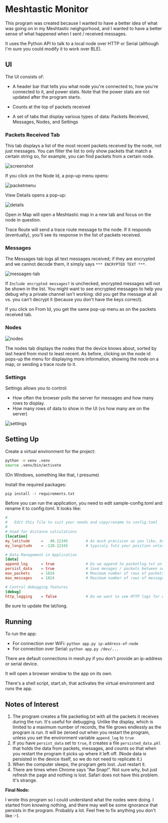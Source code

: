 # Meshtastic Monitor

This program was created because I wanted to have a better idea of what was going on in my Meshtastic neighgorhood, and I wanted to have a better sense of what happened when I sent / received messages.

It uses the Python API to talk to a local node over HTTP or Serial (although I'm sure you could modify it to work over BLE).

## UI

The UI consists of:

* A header bar that tells you what node you're connected to, how you're connected to it, and power stats.  Note that the power stats are not updated after the program starts.

* Counts at the top of packets received
* A set of tabs that display various types of data: Packets Received, Messages, Nodes, and Settings



### Packets Received Tab

This tab displays a list of the most recent packets received by the node, not just messages.  You can filter the list to only show packets that match a certain string so, for example, you can find packets from a certain node.

![screenshot](doc/screenshot.png)

If you click on the Node Id, a pop-up menu opens:

![packetmenu](doc/packetmenu.png)

View Details opens a pop-up:

![details](doc/details.png)

Open in Map will open a Meshtastic map in a new tab and focus on the node in question.

Trace Route will send a trace route message to the node.  If it responds (eventually), you'll see its response in the list of packets received.

### Messages

The Messages tab logs all text messages received; if they are encrypted and we cannot decode them, it simply says `*** ENCRYPTED TEXT ***`.

![messages-tab](doc/messages-tab.png)

If `Include encrypted messages?` is unchecked, encrypted messages will not be shown in the list.  You might want to see encrypted messages to help you debug why a private channel isn't working: did you get the message at all vs. you can't decrypt it (because you don't have the keys correct).

If you click on From Id, you get the same pop-up menu as on the packets received tab.

### Nodes

![nodes](doc/nodes.png)

The nodes tab displays the nodes that the device knows about, sorted by last heard from most to least recent.  As before, clicking on the node id pops-up the menu for displaying more information, showing the node on a map, or sending a trace route to it.

### Settings

Settings allows you to control:

* How often the browser polls the server for messages and how many rows to display.
* How many rows of data to show in the UI (vs how many are on the server)

![settings](doc/settings.png)



## Setting Up

Create a virtual environment for the project:

```sh
python -m venv .venv
source .venv/bin/activate
```

(On Windows, something like that, I presume)



Install the required packages:

```sh
pip install -r requirements.txt
```



Before you can run the application, you need to edit sample-config.toml and rename it to config.toml.  It looks like:

```toml
#
#   Edit this file to suit your needs and copy/rename to config.toml
#
# Used for distance calculations
[location]
my_latitude     =   40.12345        # As much precision as you like, but remember that Meshtastic reporting will
my_longitude    = -120.12345        # typicaly futz your position unless you tell it to be precise.

# Data Management in Application
[data]
append_log      = true              # Do we append to packetlog.txt on start, or create a new one?
persist_data    = true              # Save mesages / packets between sessions?
max_packets     = 1024              # Maximum number of rows of packets we keep on the server (vs. displayed to user)?
max_messages    = 1024              # Maximum number of rows of messages we keep (vs. displayed to user)?

# Control debugging features
[debug]
http_logging    = false             # Do we want to see HTTP logs for every call from the app?
```

Be sure to update the lat/long.



## Running



To run the app:

* For connection over WiFi: `python app.py ip-address-of-node`
* For connection over Serial: `python app.py /dev/...`

There are default connections in mesh.py if you don't provide an ip-address or serial device.

It will open a browser window to the app on its own.

There's a shell script, start.sh, that activates the virtual environment and runs the app.



## Notes of Interest



1. The program creates a file packetlog.txt with all the packets it receives during the run.  It's useful for debugging.  Unlike the display, which is limited to a maximum number of records, the file grows endlessly as the program is run.  It will be zeroed out when you restart the program, unless you set the environment variable `append_log` to `true`
2. If you have `persist_data` set to `true`, it creates a file `persisted_data.pkl` that holds the data from packets, messages, and counts so that when you restart the program it picks up where it left off.  (Node data is persisted in the device itself, so we do not need to replicate it.)
3. When the computer sleeps, the program gets lost.  Just restart it.
4. There are times when Chrome says "Aw Snap!".  Not sure why, but just refresh the page and nothing is lost.  Safari does not have this problem.  It's strange.



**Final Node:**

I wrote this program so I could understand what the nodes were doing.  I started from knowing nothing, and there may well be some ignorance that persists in the program. Probably a lot.  Feel free to fix anything you don't like :-).

